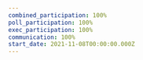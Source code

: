 ```yaml
---
combined_participation: 100%
poll_participation: 100%
exec_participation: 100%
communication: 100%
start_date: 2021-11-08T00:00:00.000Z
---
```

